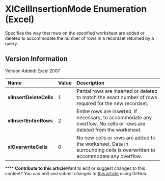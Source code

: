 
# XlCellInsertionMode Enumeration (Excel)

Specifies the way that rows on the specified worksheet are added or deleted to accommodate the number of rows in a recordset returned by a query.


## Version Information

Version Added: Excel 2007 



|**Name**|**Value**|**Description**|
|:-----|:-----|:-----|
| **xlInsertDeleteCells**|1|Partial rows are inserted or deleted to match the exact number of rows required for the new recordset.|
| **xlInsertEntireRows**|2|Entire rows are inserted, if necessary, to accommodate any overflow. No cells or rows are deleted from the worksheet.|
| **xlOverwriteCells**|0|No new cells or rows are added to the worksheet. Data in surrounding cells is overwritten to accommodate any overflow.|

****   **Contribute to this article**Want to edit or suggest changes to this content? You can edit and submit changes to  [this article](https://github.com/jhershey00/VBA_Excel_Test/OpenXMLCon/articles/582f504f-8acf-c359-186e-35429192b6b0.md) using GitHub.

